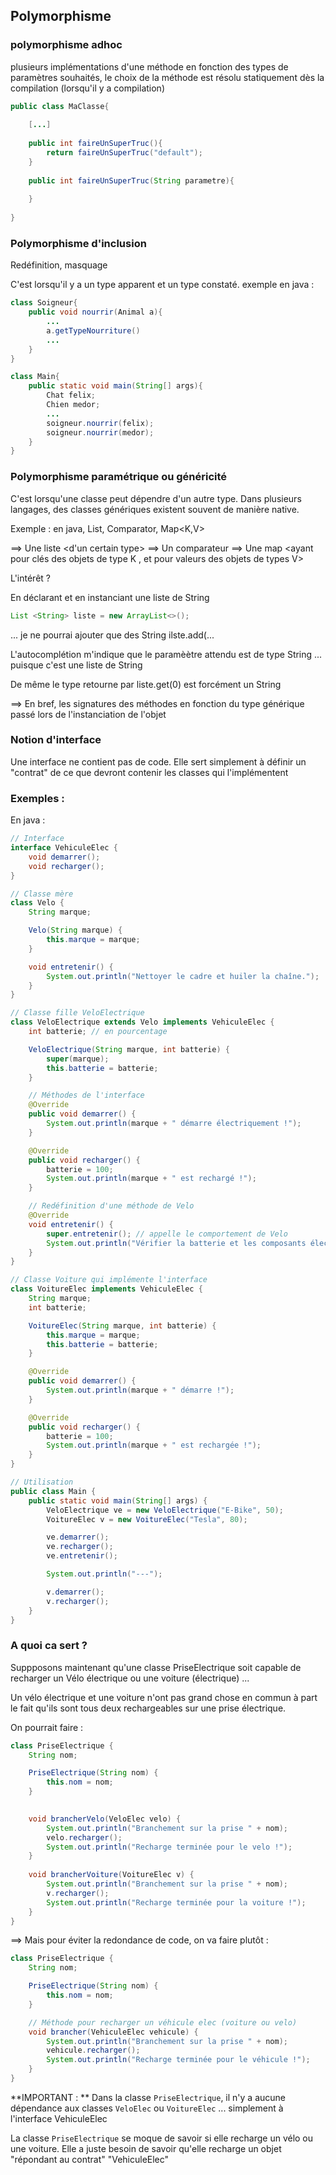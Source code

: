 ## Polymorphisme


### polymorphisme adhoc

plusieurs implémentations d'une méthode en fonction des types de paramètres souhaités, le choix de la méthode est résolu statiquement dès la compilation (lorsqu'il y a compilation)

```java
public class MaClasse{
    
    [...]
    
    public int faireUnSuperTruc(){
        return faireUnSuperTruc("default");
    }
    
    public int faireUnSuperTruc(String parametre){
        
    }
    
}
```



### Polymorphisme d'inclusion

Redéfinition, masquage

C'est lorsqu'il y a un type apparent et un type constaté.
exemple en java : 

```java
class Soigneur{
	public void nourrir(Animal a){		
		... 
		a.getTypeNourriture() 
		...		
	}
}

class Main{
	public static void main(String[] args){
		Chat felix;
		Chien medor;
        ...
		soigneur.nourrir(felix);
		soigneur.nourrir(medor);
	}
}
```



### Polymorphisme paramétrique ou généricité

C'est lorsqu'une classe peut dépendre d'un autre type.
Dans plusieurs langages, des classes génériques existent souvent de manière native.

Exemple : en java, List<T>, Comparator<T>, Map<K,V>

==> Une liste <d'un certain type>
==> Un comparateur <pour un certain type>
==> Une map <ayant pour clés des objets de type K , et pour valeurs des objets de types V>

L'intérêt ?

En déclarant et en instanciant une liste de String
```java
List <String> liste = new ArrayList<>();
```

... je ne pourrai ajouter que des String
ilste.add(...	

L'autocomplétion m'indique que le paramèètre attendu est de type String ... puisque c'est une liste de String

De même le type retourne par liste.get(0) est forcément un String

==> En bref, les signatures des méthodes en fonction du type générique passé lors de l'instanciation de l'objet 


### Notion d'interface

Une interface ne contient pas de code.
Elle sert simplement à définir un "contrat" de ce que devront contenir les classes qui l'implémentent

### Exemples : 
En java : 
```java
// Interface
interface VehiculeElec {
    void demarrer();
    void recharger();
}

// Classe mère
class Velo {
    String marque;

    Velo(String marque) {
        this.marque = marque;
    }

    void entretenir() {
        System.out.println("Nettoyer le cadre et huiler la chaîne.");
    }
}

// Classe fille VeloElectrique
class VeloElectrique extends Velo implements VehiculeElec {
    int batterie; // en pourcentage

    VeloElectrique(String marque, int batterie) {
        super(marque);
        this.batterie = batterie;
    }

    // Méthodes de l'interface
    @Override
    public void demarrer() {
        System.out.println(marque + " démarre électriquement !");
    }

    @Override
    public void recharger() {
        batterie = 100;
        System.out.println(marque + " est rechargé !");
    }

    // Redéfinition d'une méthode de Velo
    @Override
    void entretenir() {
        super.entretenir(); // appelle le comportement de Velo
        System.out.println("Vérifier la batterie et les composants électriques.");
    }
}

// Classe Voiture qui implémente l'interface
class VoitureElec implements VehiculeElec {
    String marque;
    int batterie;

    VoitureElec(String marque, int batterie) {
        this.marque = marque;
        this.batterie = batterie;
    }

    @Override
    public void demarrer() {
        System.out.println(marque + " démarre !");
    }

    @Override
    public void recharger() {
        batterie = 100;
        System.out.println(marque + " est rechargée !");
    }
}

// Utilisation
public class Main {
    public static void main(String[] args) {
        VeloElectrique ve = new VeloElectrique("E-Bike", 50);
        VoitureElec v = new VoitureElec("Tesla", 80);

        ve.demarrer();
        ve.recharger();
        ve.entretenir();

        System.out.println("---");

        v.demarrer();
        v.recharger();
    }
}
```

### A quoi ca sert ?

Suppposons maintenant qu'une classe PriseElectrique soit capable de recharger un Vélo électrique ou une voiture (électrique) ...

Un vélo électrique et une voiture n'ont pas grand chose en commun à part le fait qu'ils sont tous deux rechargeables sur une prise électrique.

On pourrait faire : 
```java
class PriseElectrique {
    String nom;

    PriseElectrique(String nom) {
        this.nom = nom;
    }

    
    void brancherVelo(VeloElec velo) {
        System.out.println("Branchement sur la prise " + nom);
        velo.recharger();
        System.out.println("Recharge terminée pour le velo !");
    }
	
	void brancherVoiture(VoitureElec v) {
        System.out.println("Branchement sur la prise " + nom);
        v.recharger();
        System.out.println("Recharge terminée pour la voiture !");
    }
}
```
==> Mais pour éviter la redondance de code, on va faire plutôt : 

```java
class PriseElectrique {
    String nom;

    PriseElectrique(String nom) {
        this.nom = nom;
    }

    // Méthode pour recharger un véhicule elec (voiture ou velo)
    void brancher(VehiculeElec vehicule) {
        System.out.println("Branchement sur la prise " + nom);
        vehicule.recharger();
        System.out.println("Recharge terminée pour le véhicule !");
    }
}
```

**IMPORTANT : **
Dans la classe ```PriseElectrique```, il n'y a aucune dépendance aux classes ```VeloElec``` ou ```VoitureElec```
... simplement à l'interface VehiculeElec

La classe ```PriseElectrique``` se moque de savoir si elle recharge un vélo ou une voiture.
Elle a juste besoin de savoir qu'elle recharge un objet "répondant au contrat" "VehiculeElec"

